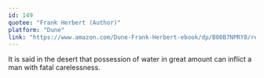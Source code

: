 ```yaml
---
id: 149
quotee: "Frank Herbert (Author)"
platform: "Dune"
link: "https://www.amazon.com/Dune-Frank-Herbert-ebook/dp/B00B7NPRY8/ref=sr_1_1?crid=2HHKGFMTYRZMM&keywords=dune&qid=1673566629&sprefix=dun%2Caps%2C102&sr=8-1"
---
```


It is said in the desert that possession of water in great amount can inflict a man with fatal carelessness.
